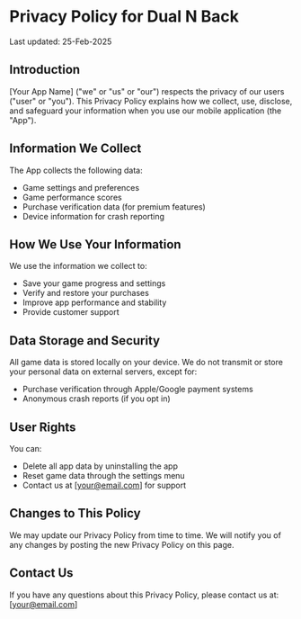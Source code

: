 # Privacy Policy for Dual N Back

Last updated: 25-Feb-2025

## Introduction
[Your App Name] ("we" or "us" or "our") respects the privacy of our users ("user" or "you").
This Privacy Policy explains how we collect, use, disclose, and safeguard your information when you use our mobile application (the "App").

## Information We Collect
The App collects the following data:
- Game settings and preferences
- Game performance scores
- Purchase verification data (for premium features)
- Device information for crash reporting

## How We Use Your Information
We use the information we collect to:
- Save your game progress and settings
- Verify and restore your purchases
- Improve app performance and stability
- Provide customer support

## Data Storage and Security
All game data is stored locally on your device. We do not transmit or store your personal data on external servers, except for:
- Purchase verification through Apple/Google payment systems
- Anonymous crash reports (if you opt in)

## User Rights
You can:
- Delete all app data by uninstalling the app
- Reset game data through the settings menu
- Contact us at [your@email.com] for support

## Changes to This Policy
We may update our Privacy Policy from time to time. We will notify you of any changes by posting the new Privacy Policy on this page.

## Contact Us
If you have any questions about this Privacy Policy, please contact us at:
[your@email.com]